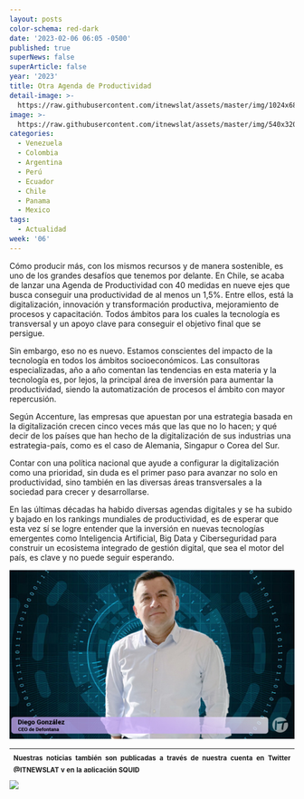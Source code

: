 ```yaml
---
layout: posts
color-schema: red-dark
date: '2023-02-06 06:05 -0500'
published: true
superNews: false
superArticle: false
year: '2023'
title: Otra Agenda de Productividad
detail-image: >-
  https://raw.githubusercontent.com/itnewslat/assets/master/img/1024x680/Diego-Gonzalez-g.jpg
image: >-
  https://raw.githubusercontent.com/itnewslat/assets/master/img/540x320/Diego-Gonzalez-p.jpg
categories:
  - Venezuela
  - Colombia
  - Argentina
  - Perú
  - Ecuador
  - Chile
  - Panama
  - Mexico
tags:
  - Actualidad
week: '06'
---
```

Cómo producir más, con los mismos recursos y de manera sostenible, es uno de los grandes desafíos que tenemos por delante. En Chile, se acaba de lanzar una Agenda de Productividad con 40 medidas en nueve ejes que busca conseguir una productividad de al menos un 1,5%. Entre ellos, está la digitalización, innovación y transformación productiva, mejoramiento de procesos y capacitación. Todos ámbitos para los cuales la tecnología es transversal y un apoyo clave para conseguir el objetivo final que se persigue.

Sin embargo, eso no es nuevo. Estamos conscientes del impacto de la tecnología en todos los ámbitos socioeconómicos. Las consultoras especializadas, año a año comentan las tendencias en esta materia y la tecnología es, por lejos, la principal área de inversión para aumentar la productividad, siendo la automatización de procesos el ámbito con mayor repercusión.

Según Accenture, las empresas que apuestan por una estrategia basada en la digitalización crecen cinco veces más que las que no lo hacen; y qué decir de los países que han hecho de la digitalización de sus industrias una estrategia-país, como es el caso de Alemania, Singapur o Corea del Sur.

Contar con una política nacional que ayude a configurar la digitalización como una prioridad, sin duda es el primer paso para avanzar no solo en productividad, sino también en las diversas áreas transversales a la sociedad para crecer y desarrollarse.

En las últimas décadas ha habido diversas agendas digitales y se ha subido y bajado en los rankings mundiales de productividad, es de esperar que esta vez sí se logre entender que la inversión en nuevas tecnologías emergentes como Inteligencia Artificial, Big Data y Ciberseguridad para construir un ecosistema integrado de gestión digital, que sea el motor del país, es clave y no puede seguir esperando.

![](https://raw.githubusercontent.com/itnewslat/assets/master/img/540x320/Diego-Gonzalez-p.jpg)

<table style="height: 42px;" width="569">
<tbody>
<tr>
<td style="text-align: justify;"><sub><strong>Nuestras noticias también son publicadas a través de nuestra cuenta en Twitter <a href="https://twitter.com/itnewslat?lang=es">@ITNEWSLAT</a> y en la aplicación <a href="https://squidapp.co/en/">SQUID</a></strong></sub></td>
</tr>
</tbody>
</table>

<img src="https://tracker.metricool.com/c3po.jpg?hash=56f88a41e39ab42c063cc51676587a04"/>